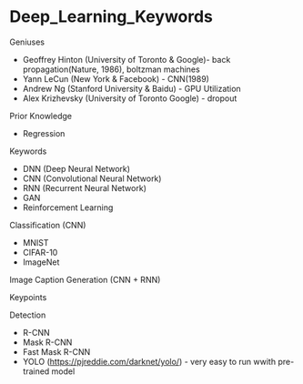 # Deep_Learning_Keywords

Geniuses
- Geoffrey Hinton (University of Toronto & Google)- back propagation(Nature, 1986), boltzman machines
- Yann LeCun (New York & Facebook) - CNN(1989)
- Andrew Ng (Stanford University & Baidu) - GPU Utilization
- Alex Krizhevsky (University of Toronto Google) - dropout

Prior Knowledge
- Regression

Keywords
- DNN (Deep Neural Network)
- CNN (Convolutional Neural Network)
- RNN (Recurrent Neural Network)
- GAN
- Reinforcement Learning

Classification (CNN)
- MNIST
- CIFAR-10
- ImageNet

Image Caption Generation (CNN + RNN)

Keypoints

Detection
- R-CNN
- Mask R-CNN
- Fast Mask R-CNN
- YOLO (https://pjreddie.com/darknet/yolo/) - very easy to run wwith pre-trained model

